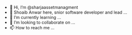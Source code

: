 - 👋 Hi, I’m @sharjaassetmanagment
- 👀 Shoaib Anwar here, snior software developer and lead ...
- 🌱 I’m currently learning ...
- 💞️ I’m looking to collaborate on ...
- 📫 How to reach me ...

<!---
sharjaassetmanagment/sharjaassetmanagment is a ✨ special ✨ repository because its `README.md` (this file) appears on your GitHub profile.
You can click the Preview link to take a look at your changes.
--->
